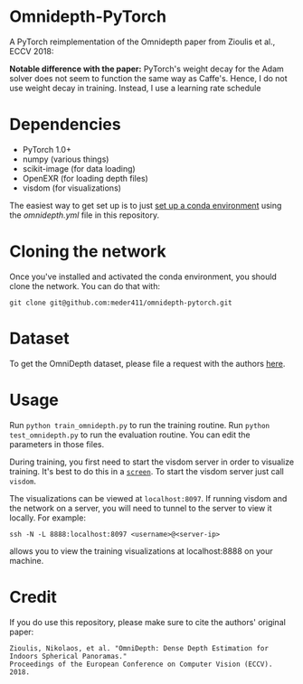 # Omnidepth-PyTorch
A PyTorch reimplementation of the Omnidepth paper from Zioulis et al., ECCV 2018:

**Notable difference with the paper:** PyTorch's weight decay for the Adam solver does not seem to function the same way as Caffe's. Hence, I do not use weight decay in training. Instead, I use a learning rate schedule


# Dependencies
 - PyTorch 1.0+
 - numpy (various things)
 - scikit-image (for data loading)
 - OpenEXR (for loading depth files)
 - visdom (for visualizations)

 The easiest way to get set up is to just [set up a conda environment](https://conda.io/projects/conda/en/latest/user-guide/tasks/manage-environments.html#creating-an-environment-from-an-environment-yml-file) using the *omnidepth.yml* file in this repository.


# Cloning the network
Once you've installed and activated the conda environment, you should clone the network. You can do that with:

```
git clone git@github.com:meder411/omnidepth-pytorch.git
```


# Dataset
To get the OmniDepth dataset, please file a request with the authors [here](http://vcl.iti.gr/360-dataset/).


# Usage
Run `python train_omnidepth.py` to run the training routine. Run `python test_omnidepth.py` to run the evaluation routine. You can edit the parameters in those files.

During training, you first need to start the visdom server in order to visualize training. It's best to do this in a [`screen`](https://www.gnu.org/software/screen/manual/screen.html). To start the visdom server just call `visdom`.

The visualizations can be viewed at `localhost:8097`. If running visdom and the network on a server, you will need to tunnel to the server to view it locally. For example:

```
ssh -N -L 8888:localhost:8097 <username>@<server-ip>
```

allows you to view the training visualizations at localhost:8888 on your machine.


# Credit
If you do use this repository, please make sure to cite the authors' original paper:

```
Zioulis, Nikolaos, et al. "OmniDepth: Dense Depth Estimation for Indoors Spherical Panoramas." 
Proceedings of the European Conference on Computer Vision (ECCV). 2018.
```
